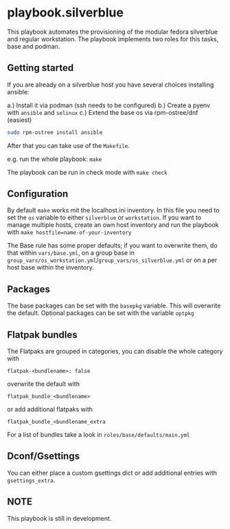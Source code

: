 # playbook.silverblue

This playbook automates the provisioning of the modular fedora silverblue and regular workstation. The playbook implements two roles for this tasks, base and podman.

## Getting started

If you are already on a silverblue host you have several choices installing ansible:

a.) Install it via podman (ssh needs to be configured)
b.) Create a pyenv with `ansible` and `selinux`
c.) Extend the base os via rpm-ostree/dnf (easiest)

```sh
sudo rpm-ostree install ansible
```

After that you can take use of the `Makefile`.

e.g. run the whole playbook: `make`

The playbook can be run in check mode with `make check`

## Configuration

By default `make` works mit the localhost.ini inventory. In this file you need to set the `os` variable to either `silverblue` or `workstation`.
If you want to manage multiple hosts, create an own host inventory and run the playbook with `make hostfile=name-of-your-inventory`

The Base rule has some proper defaults; if you want to overwrite them, do that within `vars/base.yml`, on a group base in `group_vars/os_workstation.yml`/`group_vars/os_silverblue.yml` or on a per host base within the inventory.

## Packages

The base packages can be set with the `basepkg` variable. This will overwrite the default.
Optional packages can be set with the variable `optpkg`

## Flatpak bundles

The Flatpaks are grouped in categories, you can disable the whole category with

`flatpak-<bundlename>: false`

overwrite the default with

`flatpak_bundle_<bundlename>`

or add additional flatpaks with 

`flatpak_bundle_<bundlename_extra`

For a list of bundles take a look in `roles/base/defaults/main.yml`

## Dconf/Gsettings

You can either place a custom gsettings dict or add additional entries with `gsettings_extra`.

## NOTE

This playbook is still in development.